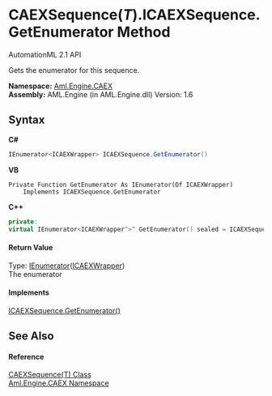 # CAEXSequence(*T*).ICAEXSequence.GetEnumerator Method 
AutomationML 2.1 API 

Gets the enumerator for this sequence.

**Namespace:**&nbsp;<a href="N_Aml_Engine_CAEX">Aml.Engine.CAEX</a><br />**Assembly:**&nbsp;AML.Engine (in AML.Engine.dll) Version: 1.6

## Syntax

**C#**<br />
``` C#
IEnumerator<ICAEXWrapper> ICAEXSequence.GetEnumerator()
```

**VB**<br />
``` VB
Private Function GetEnumerator As IEnumerator(Of ICAEXWrapper)
	Implements ICAEXSequence.GetEnumerator
```

**C++**<br />
``` C++
private:
virtual IEnumerator<ICAEXWrapper^>^ GetEnumerator() sealed = ICAEXSequence::GetEnumerator
```


#### Return Value
Type: <a href="https://docs.microsoft.com/dotnet/api/system.collections.generic.ienumerator-1" target="_parent" rel="noopener noreferrer">IEnumerator</a>(<a href="T_Aml_Engine_CAEX_ICAEXWrapper">ICAEXWrapper</a>)<br />The enumerator

#### Implements
<a href="M_Aml_Engine_CAEX_ICAEXSequence_GetEnumerator">ICAEXSequence.GetEnumerator()</a><br />

## See Also


#### Reference
<a href="T_Aml_Engine_CAEX_CAEXSequence_1">CAEXSequence(T) Class</a><br /><a href="N_Aml_Engine_CAEX">Aml.Engine.CAEX Namespace</a><br />